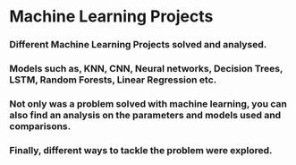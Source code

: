 # Machine Learning Projects
 
### Different Machine Learning Projects solved and analysed.
### Models such as, KNN, CNN, Neural networks, Decision Trees, LSTM, Random Forests, Linear Regression etc.
### Not only was a problem solved with machine learning, you can also find an analysis on the parameters and models used and comparisons.
### Finally, different ways to tackle the problem were explored.
